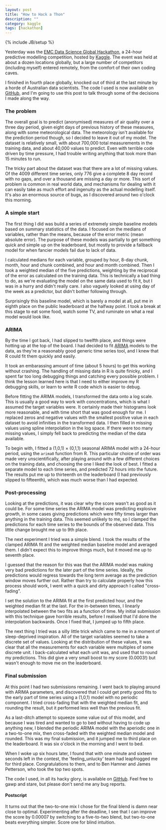 ```yaml
---
layout: post
title: "How to Hack a Thon"
description: ""
category: kaggle
tags: [hackathon]
---
```

{% include JB/setup %}

Yesterday was the [EMC Data Science Global Hackathon][hackathon], a 24-hour predictive modelling competition, hosted by [Kaggle][kaggle]. The event was held at about a dozen locations globally, but a large number of competitors (including myself) entered remotely, from the comfort of their own coding caves.

I finished in fourth place globally, knocked out of third at the last minute by a horde of Australian data scientists. The code I used is now available on [GitHub][github], and I'm going to use this post to talk through some of the decisions I made along the way.

### The problem

The overall goal is to predict (anonymised) measures of air quality over a three day period, given eight days of previous history of these measures, along with some meteorological data. The meteorology isn't available for the prediction period though, so I decided to leave it out of my model. The dataset is relatively small, with about 700,000 total measurements in the training data, and about 40,000 values to predict. Even with terrible code driven by time pressure, I had trouble writing anything that took more than 15 minutes to run.

The tricky part about the dataset was that there are a lot of missing values. Of the 4009 different time series, only 776 give a complete 8 day record with no gaps, and over a thousand are missing a day or more. This sort of problem is common in real world data, and mechanisms for dealing with it can easily take as much effort and ingenuity as the actual modelling itself. It's also an enormous source of bugs, as I discovered around two o'clock this morning.

### A simple start

The first thing I did was build a series of extremely simple baseline models based on summary statistics of the data. I focused on the medians of variables, rather than the means, because of the error metric (mean absolute error). The purpose of these models was partially to get something quick and simple up on the leaderboard, but mostly to provide a fallback model for when fancier models fail due to lack of data.

I calculated medians for each variable, grouped by hour, 8-day chunk, month, hour and chunk combined, and hour and month combined. Then I took a weighted median of the five predictions, weighting by the reciprocal of the error as calculated on the training data. This is technically a bad thing to do, as we're evaluating the model on the same data used to fit it, but I was in a hurry and didn't really care. I also vaguely looked at using day of the week as a predictor, but didn't bother following through.

Surprisingly this baseline model, which is barely a model at all, put me in eighth place on the public leaderboard at the halfway point. I took a break at this stage to eat some food, watch some TV, and ruminate on what a real model would look like.

### ARIMA

By the time I got back, I had slipped to twelfth place, and things were hotting up at the top of the board. I had decided to fit [ARIMA][arima] models to the data, as they're a reasonably good generic time series tool, and I knew that R could fit them quickly and easily. 

It took an embarassing amount of time (about 5 hours) to get this working without crashing. The handling of missing data in R is quite finicky, and I spent far too long debugging things and catching every possible problem. I think the lesson learned here is that I need to either improve my R debugging skills, or learn to write R code which is easier to debug.

Before fitting the ARIMA models, I transformed the data onto a log scale. This is usually a good way to work with concentrations, which is what I assumed the target variables were. It certainly made their histograms look more reasonable, and with time short that was good enough for me. I replaced zeros and negative values with the smallest positive value in each dataset to avoid infinities in the transformed data. I then filled in missing values using spline interpolation in the log space. If there were too many missing values, I simply fell back to predicting the median of the data available.

To begin with, I fitted a (1,0,1) × (0,1,1) seasonal ARIMA model with a 24-hour period, using the `arima0` function from R. This particular choice of order was made very unscientifically, after playing around with a few different choices on the training data, and choosing the one I liked the look of best. I fitted a separate model to each time series, and predicted 72 hours into the future. The results put me up to thirteenth on the leaderboard (I had previously slipped to fifteenth), which was much worse than I had expected.

### Post-processing

Looking at the predictions, it was clear why the score wasn't as good as it could be. For some time series the ARIMA model was predicting explosive growth, in some cases giving predictions which were fifty times larger than anything in the training data. This seemed unlikely to me, so I clamped the predictions for each time series to the bounds of the observed data. This little change brought me up to 9th place.

The next experiment I tried was a simple blend. I took the results of the clamped ARIMA fit and the weighted median baseline model and averaged them. I didn't expect this to improve things much, but it moved me up to seventh place.

I guessed that the reason for this was that the ARIMA model was making very bad predictions for the later part of the time series. Ideally, the predictions would regress towards the long term average as the prediction window moves further out. Rather than try to calculate properly how this process should work, I went with a quick and dirty approach I called "cross-fading". 

I set the solution to the ARIMA fit at the first predicted hour, and the weighted median fit at the last. For the in-between times, I linearly interpolated between the two fits as a function of time. My initial submission with this technique gave horrible results, before I realised that I'd done the interpolation backwards. Once I fixed that, I jumped up to fifth place.

The next thing I tried was a silly little trick which came to me in a moment of sleep-deprived inspiration. All of the target variables seemed to take a discrete set of values. Looking at the distribution of these values, it was clear that all the measurements for each variable were multiples of some discrete unit. I back-calculated what each unit was, and used that to round my predictions. This did give a very small boost to my score (0.0003!) but wasn't enough to move me on the leaderboard.

### Final submission

At this point I had two submissions remaining. I went back to playing around with ARIMA parameters, and discovered that I could get pretty good fits to the early part of time series using a (1,0,1) model with no periodic component. I tried cross-fading that with the weighted median fit, and rounding the result, but it performed less well than the previous fit.

As a last-ditch attempt to squeeze some value out of this model, and because I was tired and wanted to go to bed without having to code up anything new, I blended the periodic ARIMA model with the aperiodic one in a two-to-one mix, then cross-faded with the weighted median model and rounded. This was my final submission, and it jumped me to third place on the leaderboard. It was six o'clock in the morning and I went to bed.

When I woke up six hours later, I found that with one minute and sixteen seconds left in the contest, the 'feeling_unlucky' team had leapfrogged me for third place. Congratulations to them, and to Ben Hamner and James Petterson, who took the top two spots.

The code I used, in all its hacky glory, is available on [GitHub][github]. Feel free to gawp and stare, but please don't send me any bug reports.

#### Postscript

It turns out that the two-to-one mix I chose for the final blend is damn near close to optimal. Experimenting after the deadline, I see that I can improve the score by 0.00007 by switching to a five-to-two blend, but two-to-one beats everything simpler. Score one for blind intuition.

[hackathon]: https://www.kaggle.com/c/dsg-hackathon
[kaggle]: http://www.kaggle.com/
[github]: https://github.com/mewo2/airquality
[arima]: http://en.wikipedia.org/wiki/Autoregressive_integrated_moving_average